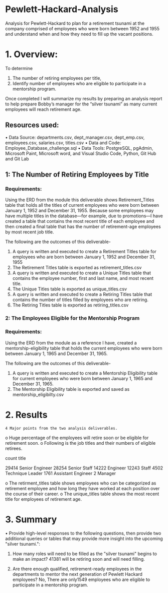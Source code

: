 # Pewlett-Hackard-Analysis

Analysis for Pewlett-Hackard to plan for a retirement tsunami at the company comprised of employees who were born between 1952 and 1955 and understand when and how they need to fill up the vacant positions.

# 1.	Overview: 

To determine 
1.	The number of retiring employees per title, 
2.	Identify number of employees who are eligible to participate in a mentorship program. 

Once completed I will summarize my results by preparing an analysis report to help prepare Bobby’s manager for the “silver tsunami” as many current employees will reach retirement age.

## Resources used:

•	Data Source: departments.csv, dept_manager.csv, dept_emp.csv, employees.csv, salaries.csv, titles.csv
•	Data and Code: Employee_Database_challenge.sql
•	Data Tools: PostgreSQL, pgAdmin, Microsoft Paint, Microsoft word, and Visual Studio Code, Python, Git Hub and Git Lab


## 1: The Number of Retiring Employees by Title
### Requirements:

Using the ERD from the module this deliverable shows Retirement_Titles table that holds all the titles of current employees who were born between January 1, 1952 and December 31, 1955. Because some employees may have multiple titles in the database—for example, due to promotions—I have created a table that contains the most recent title of each employee and then created a final table that has the number of retirement-age employees by most recent job title.

The following are the outcomes of this deliverable-

1.	A query is written and executed to create a Retirement Titles table for employees who are born between January 1, 1952 and December 31, 1955
2.	The Retirement Titles table is exported as retirement_titles.csv
3.	A query is written and executed to create a Unique Titles table that contains the employee number, first and last name, and most recent title.
4.	The Unique Titles table is exported as unique_titles.csv
5.	A query is written and executed to create a Retiring Titles table that contains the number of titles filled by employees who are retiring.
6.	The Retiring Titles table is exported as retiring_titles.csv


### 2: The Employees Eligible for the Mentorship Program
### Requirements:
Using the ERD from the module as a reference I have, created a mentorship-eligibility table that holds the current employees who were born between January 1, 1965 and December 31, 1965.

The following are the outcomes of this deliverable-

1.	A query is written and executed to create a Mentorship Eligibility table for current employees who were born between January 1, 1965 and December 31, 1965.
2.	The Mentorship Eligibility table is exported and saved as mentorship_eligibilty.csv

# 2.	Results

	4 Major points from the two analysis deliverables. 

o	Huge percentage of the employees will retire soon or be eligible for retirement soon.
o	Following is the job titles and their numbers of eligible retirees.

count	title

29414	Senior Engineer
28254	Senior Staff
14222	Engineer
12243	Staff
4502	Technique Leader
1761	Assistant Engineer
2	    Manager

o	The retirment_titles table shows employees who can be categorized as retirement employee and how long they have worked at each position over the course of their career.
o	The unique_titles table shows the most recent title for employees of retirement age.

# 3.	 Summary

•	Provide high-level responses to the following questions, then provide two additional queries or tables that may provide more insight into the upcoming "silver tsunami.":

1) How many roles will need to be filled as the "silver tsunami" begins to make an impact?
41381 will be retiring soon and will need filling.

2) Are there enough qualified, retirement-ready employees in the departments to mentor the next generation of Pewlett Hackard employees?
No, There are only1549 employees who are eligible to participate in a mentorship program.
